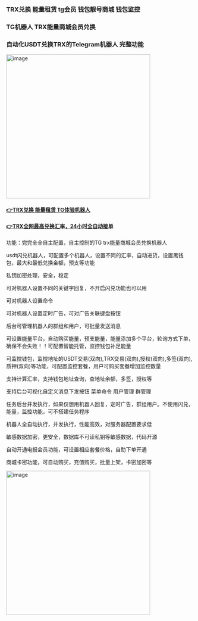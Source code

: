 <h3>TRX兑换 能量租赁 tg会员 钱包靓号商城 钱包监控</h3>
<h3>TG机器人 TRX能量商城会员兑换</h3>
<h3>自动化USDT兑换TRX的Telegram机器人 完整功能</h3>

<img width="387" alt="image" src="https://github.com/user-attachments/assets/a659f579-ba0a-4ca4-a7a0-3770aeb363f5">


<h4>
<a href="https://t.me/Trxec_bot">👉TRX兑换 能量租赁 TG体验机器人</a>
</h4>
<h4>
<a href="https://t.me/Trxec_bot">👉TRX全网最高兑换汇率，24小时全自动接单</a>
</h4>
功能：完完全全自主配置，自主控制的TG trx能量商城会员兑换机器人

usdt闪兑机器人，可配置多个机器人，设置不同的汇率，自动进货，设置黑钱包，最大和最低兑换金额，预支等功能

私钥加密处理，安全，稳定

可对机器人设置不同的关键字回复，不开启闪兑功能也可以用

可对机器人设置命令

可对机器人设置定时广告，可对广告关联键盘按钮

后台可管理机器人的群组和用户，可批量发送消息

可设置能量平台，自动购买能量，预支能量，能量添加多个平台，轮询方式下单，确保不会失败！！可配置智能托管，监控钱包补足能量

可监控钱包，监控地址的USDT交易(双向),TRX交易(双向),授权(双向),多签(双向),质押(双向)等功能，可配置监控套餐，用户可购买套餐增加监控数量

支持计算汇率，支持钱包地址查询，查地址余额，多签，授权等

支持后台可视化自定义消息下发按钮 菜单命令 用户管理 群管理

任务后台并发执行，如果仅想用机器人回复，定时广告，群组用户。不使用闪兑，能量，监控功能，可不搭建任务程序

机器人全自动执行，并发执行，性能高效，对服务器配置要求低

敏感数据加密，更安全，数据库不可读私钥等敏感数据，代码开源

自动开通电报会员功能，可设置相应套餐价格，自助下单开通

商城卡密功能，可自动购买，充值购买，批量上架，卡密加密等

<img width="387" alt="image" src="https://github.com/user-attachments/assets/a659f579-ba0a-4ca4-a7a0-3770aeb363f5">



